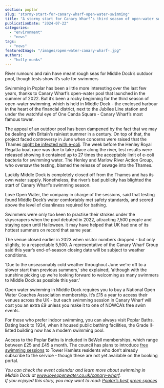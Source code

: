 ```yaml
---
section: poplar
slug: "stormy-start-for-canary-wharf-open-water-swimming"
title: "A stormy start for Canary Wharf’s third season of open-water swimming"
publicationDate: "2024-07-22"
categories: 
  - "environment"
  - "news"
tags: 
  - "news"
featuredImage: "/images/open-water-canary-wharf-.jpg"
authors: 
  - "holly-munks"
---
```


River rumours and rain have meant rough seas for Middle Dock’s outdoor pool, though tests show it’s safe for swimmers

Swimming in Poplar has been a little more interesting over the last few years, thanks to Canary Wharf’s open-water pool that launched in the summer of 2022. But it’s been a rocky beginning for the third season of open-water swimming, which is held in Middle Dock - the enclosed harbour in the heart of the financial district, next to the Jubilee Line station and under the watchful eye of One Canda Square - Canary Wharf’s most famous tower.

The appeal of an outdoor pool has been dampened by the fact that we may be dealing with Britain’s rainiest summer in a century. On top of that, the project faced controversy in June when concerns were raised that the Thames [might be infected with e-coli](https://www.timeout.com/uk/news/the-uk-could-be-in-for-the-wettest-summer-in-100-years-052924). The week before the Henley Royal Regatta boat race was due to take place along the river, test results were released showing it contained up to 27 times the acceptable limit of e-coli bacteria for swimming water. The Henley and Marlow River Action Group, who oversaw the testing, blamed the release of sewage into the Thames.

Luckily Middle Dock is completely closed off from the Thames and has its own water supply. Nonetheless, the river’s bad publicity has blighted the start of Canary Wharf’s swimming season.

Love Open Water, the company in charge of the sessions, said that testing found Middle Dock’s water comfortably met safety standards, and scored above the level of cleanliness required for bathing. 

Swimmers were only too keen to practise their strokes under the skyscrapers when the pool debuted in 2022, attracting 7,500 people and staying open until Halloween. It may have helped that UK had one of its hottest summers on record that same year. 

The venue closed earlier in 2023 when visitor numbers dropped - but only slightly, to a respectable 5,500. A representative of the Canary Wharf Group said this year’s end-of-season closing date will be subject to weather conditions. 

‘Due to the unseasonably cold weather throughout June we're off to a slower start than previous summers,’ she explained, ‘although with the sunshine picking up we're looking forward to welcoming as many swimmers to Middle Dock as possible this year.’ 

Open water swimming in Middle Dock requires you to buy a National Open Water Coaches Association membership. It’s £15 a year to access their venues across the UK - but each swimming session in Canary Wharf will cost you an extra £9 unless you make it to one of NOWCA’s free swim events.

For those who prefer indoor swimming, you can always visit Poplar Baths. Dating back to 1934, when it housed public bathing facilities, the Grade II-listed building now has a modern swimming pool.

Access to the Poplar Baths is included in BeWell memberships, which range between £25 and £45 a month. The council has plans to introduce [free swimming sessions](https://www.towerhamlets.gov.uk/News_events/2024/May/New-leisure-service-Be-Well-launches-in-Tower-Hamlets.aspx) to Tower Hamlets residents who don’t already subscribe to the service - though these are not yet available on the booking portal. 

_You can check the event calendar and learn more about swimming in Middle Dock at www.loveopenwater.co.uk/canary-wharf._  
_If you enjoyed this story, you may want to read:_ [_Poplar’s best green spaces_](https://poplarlondon.co.uk/best-parks-green-spaces/)
